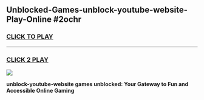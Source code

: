 
## Unblocked-Games-unblock-youtube-website-Play-Online #2ochr
<h3>
<a href="https://news.freeplayer.one?title=unblock-youtube-website&ref=3">CLICK TO PLAY</a></h3>
<hr>

<h3>
<a href="https://news.freeplayer.one?title=unblock-youtube-website&ref=3">CLICK 2 PLAY</a>
  
</h3>

<a href="https://news.freeplayer.one?title=unblock-youtube-website&ref=3"><img src="https://clearcache.store/games.png"></a>


**unblock-youtube-website games unblocked: Your Gateway to Fun and Accessible Online Gaming**
